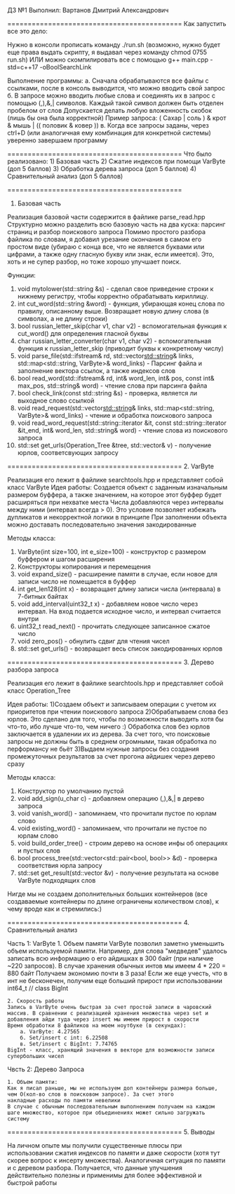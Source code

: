 ДЗ №1
Выполнил: Вартанов Дмитрий Александрович

===========================================
Как запустить все это дело:

Нужно в консоли прописать команду ./run.sh (возможно, нужно будет еще права выдать скрипту, я выдавал через команду chmod 0755 run.sh)
ИЛИ можно скомпилировать все с помощью g++ main.cpp -std=c++17 -oBoolSearchLink

Выполнение программы: 
    а. Сначала обрабатываются все файлы с ссылками, после в консоль выводится, что можно вводить свой запрос
    б. В запросе можно вводить любые слова и соединять их в запрос с помощью (,),&,| символов. Каждый такой символ должен быть отделен пробелом от слов
       Допускается делать любую вложенность скобок (лишь бы она была корректной)
       Пример запроса: ( Сахар | соль ) & крот & мышь | (( половик & ковер ))
    в. Когда все запросы заданы, через ctrl+D (или аналогичная ему комбинация для конкретной системы) уверенно завершаем программу

===========================================
Что было реализовано:
    1) Базовая часть
    2) Сжатие индексов при помощи VarByte (доп 5 баллов)
    3) Обработка дерева запроса (доп 5 баллов)
    4) Сравнительный анализ (доп 5 баллов)

===========================================
1. Базовая часть

Реализация базовой части содержится в файлике parse_read.hpp
Структурно можно разделить всю базовую часть на два куска: парсинг страниц и разбор поискового запроса
Помимо простого разбора файлика по словам, я добавил урезание окончания в самом его простом виде (убираю с конца все, что не является буквами или цифрами,
а также одну гласную букву или знак, если имеется). Это, хоть и не супер разбор, но тоже хорошо улучшает поиск.

Функции:
1) void mytolower(std::string &s) - сделал свое приведение строки к нижнему регистру, чтобы корректно обрабатывать кириллицу.
2) int cut_word(std::string &word) - функция, убирающая конец слова по правилу, описанному выше. Возвращает новую длину слова (в символах, а не длину строки)
3) bool russian_letter_skip(char v1, char v2) - вспомогательная функция к cut_word() для определения гласной буквы
4) char russian_letter_converter(char v1, char v2)  - вспомогательная функция к russian_letter_skip (приводит буквы к конкретному числу)
5) void parse_file(std::ifstream& rd, std::vector<std::string>& links, std::map<std::string, VarByte>& word_links) -
   Парсинг файла и заполнение вектора ссылок, а также индексов слов
6) bool read_word(std::ifstream& rd, int& word_len, int& pos, const int& max_pos, std::string& word) - чтение слова при парсинга файла
7) bool check_link(const std::string &s) - проверка, является ли выходное слово ссылкой
8) void read_request(std::vector<std::string>& links, std::map<std::string, VarByte>& word_links) - чтение и обработка поискового запроса
9) void read_word_request(std::string::iterator &it, const std::string::iterator &it_end, int& word_len, std::string& word) - чтение слова из поискового запроса
10) std::set<int> get_urls(Operation_Tree &tree, std::vector<VarByte>& v) - получение юрлов, соответсвующих запросу

===========================================
2. VarByte

Реализация его лежит в файлике searchtools.hpp и представляет собой класс VarByte
Идея работы: 
    Создается объект с заданным изначальным размером буффера, а также значением, на которое этот буффер будет расширяться при нехватке места
    Числа добавляются через интервалы между ними (интервал всегда > 0). Это условие позволяет избежать дупликатов и некорректной логики в принципе
    При заполнении объекта можно доставать последовательно значения закодированные

Методы класса:
1) VarByte(int size=100, int e_size=100) - конструктор с размером буффером и шагом расширения
2) Конструкторы копирования и перемещения
3) void expand_size() - расширение памяти в случае, если новое для записи число не помещается в буффер
4) int get_len128(int x) - возвращает длину записи числа (интервала) в 7-битных байтах
5) void add_interval(uint32_t x) - добавляем новое число через интервал. На вход подается исходное число, и интервал считается внутри
6) uint32_t read_next() - прочитать следующее записанное сжатое число
7) void zero_pos() - обнулить сдвиг для чтения чисел
8) std::set<int> get_urls() - возвращает весь список закодированных юрлов

===========================================
3. Дерево разбора запроса

Реализация его лежит в файлике searchtools.hpp и представляет собой класс Operation_Tree

Идея работы:
    1)Создаем объект и записываем операции с учетом их приоритетов при чтении поискового запроса
    2)Обрабатываем слова без юрлов. Это сделано для того, чтобы по возможности выводить хотя бы что-то, ибо лучше что-то, чем ничего :)
      Обработка слов без юрлов заключается в удалении их из дерева. За счет того, что поисковые запросы не должны быть в среднем огромными, такая обработка по перформансу не бьёт
    3)Выдаем нужные запросы без создания промежуточных результатов за счет прогона айдишек через дерево сразу

Методы класса:
1) Конструктор по умолчанию пустой
2) void add_sign(u_char c) - добавляем операцию (,),&,| в дерево запроса
3) void vanish_word() - запоминаем, что прочитали пустое по юрлам слово
4) void existing_word() - запоминаем, что прочитали не пустое по юрлам слово
5) void build_order_tree() - строим дерево на основе инфы об операциях и пустых слов
6) bool process_tree(std::vector<std::pair<bool, bool>> &d) - проверка соответствия юрла запросу
7) std::set<int> get_result(std::vector<VarByte> &v) - получение результата на основе VarByte подходящих слов

Нигде мы не создаем дополнительных больших контейнеров (все создаваемые контейнеры по длине ограничены количеством слов), к чему вроде как и стремились:)

===========================================
4. Сравнительный анализ

Часть 1: VarByte
    1. Объем памяти
    VarByte позволил заметно уменьшить объем используемой памяти. 
    Например, для слова "медведев" удалось записать всю информацию о его айдишках в 300 байт (при наличие ~220 запросов). В случае хранения обычных интов мы имеем 4 * 220 = 880 байт
    Получаем экономию почти в 3 раза! 
    Если же еще учесть, что в инт не бесконечен, получим еще больший прирост при использовании int64_t // class BigInt

    2. Скорость работы
    Запись в VarByte очень быстрая за счет простой записи в чаровский массив. В сравнении с реализацией хранения множества через set и добавления айди туда через insert мы имеем прирост в скорости
    Время обработки 8 файликов на моем ноутбуке (в секундах):
        а. VarByte: 4.27565
        б. Set/insert с int: 6.22508
        в. Set/insert с BigInt: 7.74765
    BigInt - класс, хранящий значения в векторе для возможности записи супербольших чисел

Чвсть 2: Дерево Запроса

    1. Объем памяти:
    Как я писал раньше, мы не используем доп контейнеры размера больше, чем O(кол-во слов в поисковом запросе). За счет этого
    накладные расходы по памяти невелики
    В случае с обычным последовательным выполнением получаем на каждом шаге множество, которое при объединениях может сильно загружать систему

===========================================
5. Выводы

На личном опыте мы получили существенные плюсы при использовании сжатия индексов по памяти и даже скорости (хотя тут скорее вопрос к инсерту множества). Аналогичная ситуация по памяти и с деревом разбора.
Получается, что данные улучшения действительно полезны и применимы для более эффективной и быстрой работы